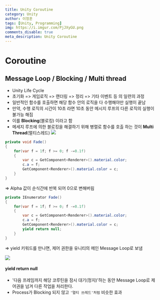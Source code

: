 ```yaml
---
title: Unity Coroutine
category: Unity
author: 이정훈
tags: [Unity, Programming]
img: https://i.imgur.com/PjJXyGU.png
comments_disable: true
meta_description: Unity Coroutine
---
```

# Coroutine 
## Message Loop / Blocking / Multi thread
- Unity Life Cycle
- 초기화 => 게임로직 => 랜더링 => 정리 => 기타 이벤트 등 의 일련의 과정
- 일반적인 함수를 호출하면 해당 함수 안의 로직을 다 수행해야만 실행이 끝남
- 만약, 수행 로직의 시간이 10초 라면 10초 동안 메시지 루프의 다른 로직의 실행이 불가능 해짐
- 이를 **Blocking**(블로킹) 이라고 함
- 메세지 루프에 의한 블로킹을 해결하기 위해 병렬로 함수를 호출 하는 것이 **Multi Thread**(멀티스레드)
![](https://i.imgur.com/PjJXyGU.png)
```csharp
private void Fade()
{
	for(var f = 1f; f >= 0; f -=0.1f)
	{
		var c = GetComponent<Renderer>().material.color;
		c.a = f;
		GetComponent<Renderer>().material.color = c;
	}
}
```
=> Alpha 값이 순식간에 반복 되어 0으로 변해버림

```csharp
private IEnumerator Fade()
{
	for(var f = 1f; f >= 0; f -=0.1f)
	{
		var c = GetComponent<Renderer>().material.color;
		c.a = f;
		GetComponent<Renderer>().material.color = c;
		yield return null;
	}
}
```
=> yield 키워드를 만나면, 제어 권한을 유니티의 메인 Message Loop로 보냄

![](https://i.imgur.com/dwbP633.jpg)

#### yield return null
- '다음 프레임까지 해당 코루틴을 잠시 대기(정지)'하는 동안 Message Loop로 제어권을 넘겨 다른 작업을 처리한다.
- Process가 Blocking 되지 않고 `'멀티 쓰레드'처럼` 비슷한 효과
